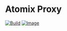 # Atomix Proxy

[![Build](https://img.shields.io/github/actions/workflow/status/atomix/atomix/proxy-test.yml?style=for-the-badge)](https://github.com/atomix/atomix/actions/workflows/proxy-test.yml)
[![Image](https://img.shields.io/docker/v/atomix/proxy?label=release&style=for-the-badge)](https://hub.docker.com/repository/docker/atomix/proxy)
